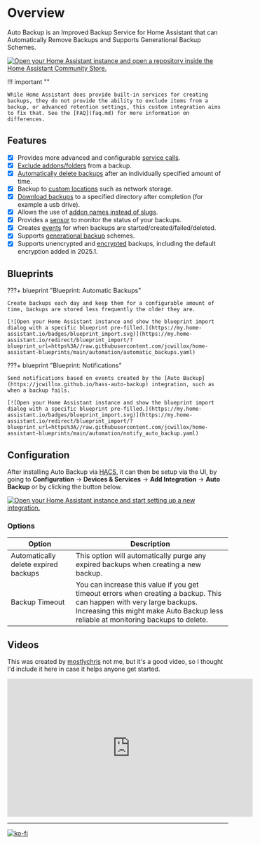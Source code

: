# Overview

Auto Backup is an Improved Backup Service for Home Assistant that can Automatically Remove Backups and Supports Generational Backup Schemes.

[![Open your Home Assistant instance and open a repository inside the Home Assistant Community Store.](https://my.home-assistant.io/badges/hacs_repository.svg)](https://my.home-assistant.io/redirect/hacs_repository/?owner=jcwillox&repository=hass-auto-backup&category=integration)

!!! important ""

    While Home Assistant does provide built-in services for creating backups, they do not provide the ability to exclude items from a backup, or advanced retention settings, this custom integration aims to fix that. See the [FAQ](faq.md) for more information on differences.

## Features

-   [x] Provides more advanced and configurable [service calls](services.md).
-   [x] [Exclude addons/folders](services.md) from a backup.
-   [x] [Automatically delete backups](services.md#keep-days) after an individually specified amount of time.
-   [x] Backup to [custom locations](services.md#custom-locations) such as network storage.
-   [x] [Download backups](services.md#download-path) to a specified directory after completion (for example a usb drive).
-   [x] Allows the use of [addon names instead of slugs](services.md#addon-and-folder-names).
-   [x] Provides a [sensor](sensors.md) to monitor the status of your backups.
-   [x] Creates [events](events.md) for when backups are started/created/failed/deleted.
-   [x] Supports [generational backup](advanced-examples.md#generational-backups) schemes.
-   [x] Supports unencrypted and [encrypted](services.md#encryption) backups, including the default encryption added in 2025.1.

## Blueprints

???+ blueprint "Blueprint: Automatic Backups"

    Create backups each day and keep them for a configurable amount of time, backups are stored less frequently the older they are.

    [![Open your Home Assistant instance and show the blueprint import dialog with a specific blueprint pre-filled.](https://my.home-assistant.io/badges/blueprint_import.svg)](https://my.home-assistant.io/redirect/blueprint_import/?blueprint_url=https%3A//raw.githubusercontent.com/jcwillox/home-assistant-blueprints/main/automation/automatic_backups.yaml)

???+ blueprint "Blueprint: Notifications"

    Send notifications based on events created by the [Auto Backup](https://jcwillox.github.io/hass-auto-backup) integration, such as when a backup fails.

    [![Open your Home Assistant instance and show the blueprint import dialog with a specific blueprint pre-filled.](https://my.home-assistant.io/badges/blueprint_import.svg)](https://my.home-assistant.io/redirect/blueprint_import/?blueprint_url=https%3A//raw.githubusercontent.com/jcwillox/home-assistant-blueprints/main/automation/notify_auto_backup.yaml)

## Configuration

After installing Auto Backup via [HACS](https://hacs.xyz), it can then be setup via the UI, by going to **Configuration** → **Devices & Services** → **Add Integration** → **Auto Backup** or by clicking the button below.

[![Open your Home Assistant instance and start setting up a new integration.](https://my.home-assistant.io/badges/config_flow_start.svg)](https://my.home-assistant.io/redirect/config_flow_start/?domain=auto_backup)

### Options

| Option                               | Description                                                                                                                                                                                                  |
| ------------------------------------ | ------------------------------------------------------------------------------------------------------------------------------------------------------------------------------------------------------------ |
| Automatically delete expired backups | This option will automatically purge any expired backups when creating a new backup.                                                                                                                         |
| Backup Timeout                       | You can increase this value if you get timeout errors when creating a backup. This can happen with very large backups. Increasing this might make Auto Backup less reliable at monitoring backups to delete. |

## Videos

This was created by [mostlychris](https://www.youtube.com/@mostlychris) not me, but it's a good video, so I thought I'd include it here in case it
helps anyone get started.

<iframe width="560" height="315" src="https://www.youtube.com/embed/uA6Iwt8sbt0?si=pWsWuA0Vrld5dcI3" title="YouTube video player" frameborder="0" allow="accelerometer; autoplay; clipboard-write; encrypted-media; gyroscope; picture-in-picture; web-share" referrerpolicy="strict-origin-when-cross-origin" allowfullscreen></iframe>

---

[![ko-fi](https://ko-fi.com/img/githubbutton_sm.svg)](https://ko-fi.com/jcwillox)
